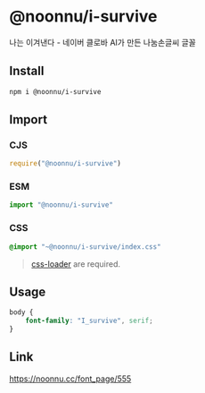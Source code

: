 # @noonnu/i-survive
나는 이겨낸다 - 네이버 클로바 AI가 만든 나눔손글씨 글꼴

## Install
```sh
npm i @noonnu/i-survive
```
## Import
### CJS
```js
require("@noonnu/i-survive")
```
### ESM
```js
import "@noonnu/i-survive"
```
### CSS 
```css
@import "~@noonnu/i-survive/index.css"
```
> [css-loader](https://github.com/webpack-contrib/css-loader) are required.

## Usage
```css
body {
    font-family: "I_survive", serif;
}
```

## Link
https://noonnu.cc/font_page/555